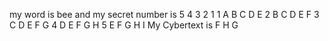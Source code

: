my word is bee and my secret number is 5 4 3 2 1 
1 A B C D E
2 B C D E F 
3 C D E F G
4 D E F G H
5 E F G H I 
My Cybertext is F H G 
